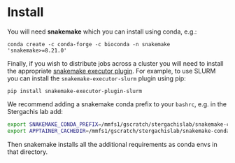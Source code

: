 # Install

You will need **snakemake** which you can install using conda, e.g.:
```
conda create -c conda-forge -c bioconda -n snakemake 'snakemake>=8.21.0'
```

Finally, if you wish to distribute jobs across a cluster you will need to install the appropriate [snakemake executor plugin](https://snakemake.github.io/snakemake-plugin-catalog/). For example, to use SLURM you can install the `snakemake-executor-slurm` plugin using pip:
```  
pip install snakemake-executor-plugin-slurm
```

We recommend adding a snakemake conda prefix to your `bashrc`, e.g. in the Stergachis lab add:
```bash
export SNAKEMAKE_CONDA_PREFIX=/mmfs1/gscratch/stergachislab/snakemake-conda-envs
export APPTAINER_CACHEDIR=/mmfs1/gscratch/stergachislab/snakemake-conda-envs/apptainer-cache
```
Then snakemake installs all the additional requirements as conda envs in that directory.

